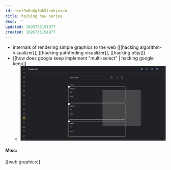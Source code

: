 ```yaml
---
id: ezel9m0a8gfmk9lnmkjuiob
title: hacking how series
desc: ''
updated: 1695735191977
created: 1695735191977
---
```


- internals of rendering simple graphics to the web ([[hacking algorithm-visualizer]], [[hacking pathfinding visualizer]], [[hacking p5js]])
- [[how does google keep implement "multi-select" | hacking google keep]]
  - ![Alt text](image-10.png)

#### Misc:
[[web graphics]]  
